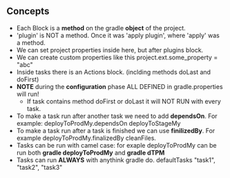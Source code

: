 ## Concepts
- Each Block is a **method** on the gradle **object** of the project.
- 'plugin' is NOT a method. Once it was 'apply plugin', where 'apply' was a method.
- We can set project properties inside here, but after plugins block.
- We can create custom properties like this project.ext.some_property = "abc"
- Inside tasks there is an Actions block. (inclding methods doLast and doFirst)
- **NOTE** during the **configuration** phase ALL DEFINED in gradle.properties will run!
  - If task contains method doFirst or doLast it will NOT RUN with every task.
- To make a task run after another task we need to add **dependsOn**. For example: deployToProdMy.dependsOn deployToStageMy
- To make a task run after a task is finished we can use **finilizedBy**. For example deployToProdMy.finalizedBy cleanFiles.
- Tasks can be run with camel case: for exaple deployToProdMy can be run both **gradle deployToProdMy** and **gradle dTPM**
- Tasks can run **ALWAYS** with anythink gradle do. defaultTasks "task1", "task2", "task3"
